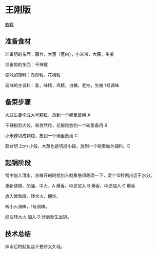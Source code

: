 ﻿# 王刚版

[教程](https://www.bilibili.com/video/BV1tfXVYxEJT/?vd_source=386bdb94ff2a430f8d22a6de9755030c)

## 准备食材

准备切的东西：蒜台，大葱（葱白），小米辣，大蒜，生姜

准备剪的东西：干辣椒

调味的辅料：孜然粒，花椒粒

调味的主调料：盐，味精，鸡精，白糖，老抽，生抽 1号调味

## 备菜步骤

大蒜生姜切成大号颗粒，放到一个碗里备用 A

干辣椒剪大段，和孜然粒，花椒粒放到一个碗里备用 B

小米辣切成颗粒，放到一个碗里备用 C

蒜台切 2cm 小段，大葱也是切成小段，放到一个碗里做为辅料。D

## 起锅阶段

锅中加入清水，水微开的时候加入鱿鱼触须段烫一下，烫个10秒倒出沥干水分。

重新烧锅，加油，中火，A 爆香，中途加入 B 爆香，中途加入 C 爆香

放入鱿鱼段，转大火，翻炒。

转小火调味，1号调味。

然后转大火 加入 D 炒到断生出锅。

## 技术总结

焯水后的鱿鱼丝不要炒太久哦。